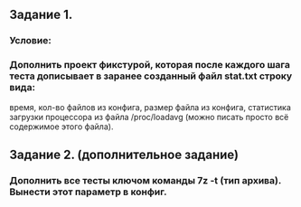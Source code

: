 ## Задание 1.

### Условие:
### Дополнить проект фикстурой, которая после каждого шага теста дописывает в заранее созданный файл stat.txt строку вида:
время, кол-во файлов из конфига, размер файла из конфига, статистика загрузки процессора из файла /proc/loadavg (можно писать просто всё содержимое этого файла).

## Задание 2. (дополнительное задание)

### Дополнить все тесты ключом команды 7z -t (тип архива). Вынести этот параметр в конфиг.
